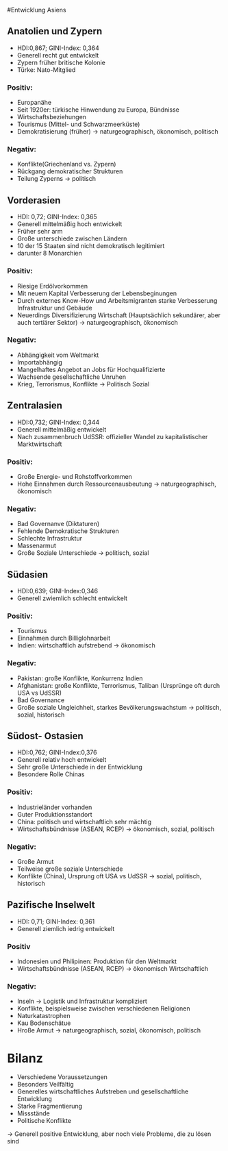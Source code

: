 #Entwicklung Asiens

## Anatolien und Zypern

- HDI:0,867; GINI-Index: 0,364
- Generell recht gut entwickelt
- Zypern früher britische Kolonie
- Türke: Nato-Mitglied

### Positiv:
- Europanähe
- Seit 1920er: türkische Hinwendung zu Europa, Bündnisse
- Wirtschaftsbeziehungen
- Tourismus (Mittel- und Schwarzmeerküste)
- Demokratisierung (früher)
-> naturgeographisch, ökonomisch, politisch

### Negativ:
- Konflikte(Griechenland vs. Zypern)
- Rückgang demokratischer Strukturen
- Teilung Zyperns
-> politisch

## Vorderasien
- HDI: 0,72; GINI-Index: 0,365
- Generell mittelmäßig hoch entwickelt
- Früher sehr arm
- Große unterschiede zwischen Ländern
- 10 der 15 Staaten sind nicht demokratisch legitimiert
- darunter 8 Monarchien

### Positiv:
- Riesige Erdölvorkommen
- Mit neuem Kapital Verbesserung der Lebensbeginungen
- Durch externes Know-How und Arbeitsmigranten starke Verbesserung Infrastruktur und Gebäude
- Neuerdings Diversifizierung Wirtschaft (Hauptsächlich sekundärer, aber auch tertiärer Sektor)
-> naturgeographisch, ökonomisch

### Negativ:
- Abhängigkeit vom Weltmarkt
- Importabhängig
- Mangelhaftes Angebot an Jobs für Hochqualifizierte
- Wachsende gesellschaftliche Unruhen
- Krieg, Terrorismus, Konflikte
-> Politisch Sozial

## Zentralasien
- HDI:0,732; GINI-Index: 0,344
- Generell mittelmäßig entwickelt
- Nach zusammenbruch UdSSR: offizieller Wandel zu kapitalistischer Marktwirtschaft

### Positiv:
- Große Energie- und Rohstoffvorkommen
- Hohe Einnahmen durch Ressourcenausbeutung
-> naturgeographisch, ökonomisch

### Negativ:
- Bad Governanve (Diktaturen)
- Fehlende Demokratische Strukturen
- Schlechte Infrastruktur
- Massenarmut
- Große Soziale Unterschiede
-> politisch, sozial

## Südasien
- HDI:0,639; GINI-Index:0,346
- Generell zwiemlich schlecht entwickelt

### Positiv:
- Tourismus
- Einnahmen durch Billiglohnarbeit
- Indien: wirtschaftlich aufstrebend
-> ökonomisch

### Negativ:
- Pakistan: große Konflikte, Konkurrenz Indien
- Afghanistan: große Konflikte, Terrorismus, Taliban (Ursprünge oft durch USA vs UdSSR)
- Bad Governance
- Große soziale Ungleichheit, starkes Bevölkerungswachstum
-> politisch, sozial, historisch

## Südost- Ostasien
- HDI:0,762; GINI-Index:0,376
- Generell relativ hoch entwickelt
- Sehr große Unterschiede in der Entwicklung
- Besondere Rolle Chinas

### Positiv:
- Industrieländer vorhanden
- Guter Produktionsstandort
- China: politisch und wirtschaftlich sehr mächtig
- Wirtschaftsbündnisse (ASEAN, RCEP)
-> ökonomisch, sozial, politisch

### Negativ:
- Große Armut
- Teilweise große soziale Unterschiede
- Konflikte (China), Ursprung oft USA vs UdSSR
-> sozial, politisch, historisch

## Pazifische Inselwelt
- HDI: 0,71; GINI-Index: 0,361
- Generell ziemlich iedrig entwickelt

### Positiv
- Indonesien und Philipinen: Produktion für den Weltmarkt
- Wirtschaftsbündnisse (ASEAN, RCEP)
-> ökonomisch Wirtschaftlich

### Negativ:
- Inseln -> Logistik und Infrastruktur kompliziert
- Konflikte, beispielsweise zwischen verschiedenen Religionen
- Naturkatastrophen
- Kau Bodenschätue
- Hroße Armut
-> naturgeographisch, sozial, ökonomisch, politisch

# Bilanz
- Verschiedene Voraussetzungen
- Besonders Veilfältig
- Generelles wirtschaftliches Aufstreben und gesellschaftliche Entwicklung
- Starke Fragmentierung
- Missstände
- Politische Konflikte

-> Generell positive Entwicklung, aber noch viele Probleme, die zu lösen sind
